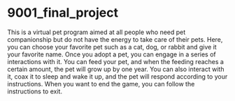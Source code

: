 # 9001_final_project
This is a virtual pet program aimed at all people who need pet companionship but do not have the energy to take care of their pets. Here, you can choose your favorite pet such as a cat, dog, or rabbit and give it your favorite name. Once you adopt a pet, you can engage in a series of interactions with it. You can feed your pet, and when the feeding reaches a certain amount, the pet will grow up by one year. You can also interact with it, coax it to sleep and wake it up, and the pet will respond according to your instructions. When you want to end the game, you can follow the instructions to exit.
